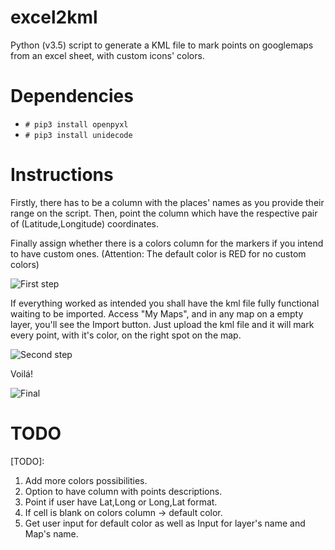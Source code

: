 # excel2kml
Python (v3.5) script to generate a KML file to mark points on googlemaps from an excel sheet, with custom icons' colors.


# Dependencies
* `# pip3 install openpyxl`
* `# pip3 install unidecode`

# Instructions
Firstly, there has to be a column with the places' names as you provide their range on the script.
Then, point the column which have the respective pair of (Latitude,Longitude) coordinates.


Finally assign whether there is a colors column for the markers if you intend to have custom ones. 
(Attention: The default color is RED for no custom colors)


![First step](https://i.gyazo.com/00b779e0d4e41fe8c5fe5e158cdf0e57.png)

If everything worked as intended you shall have the kml file fully functional waiting to be imported. 
Access "My Maps", and in any map on a empty layer, you'll see the Import button. 
Just upload the kml file and it will mark every point, with it's color, on the right spot on the map.


![Second step](https://i.gyazo.com/501771cab28420cea55d6421388af6d3.png)

Voilá!


![Final](https://i.gyazo.com/d604070a5af369a63f94a4b5a56bfb4c.png)

# TODO

[TODO]: 
1. Add more colors possibilities. 
2. Option to have column with points descriptions. 
3. Point if user have Lat,Long or Long,Lat format.
4. If cell is blank on colors column -> default color. 
5. Get user input for default color as well as Input for layer's name and Map's name.
